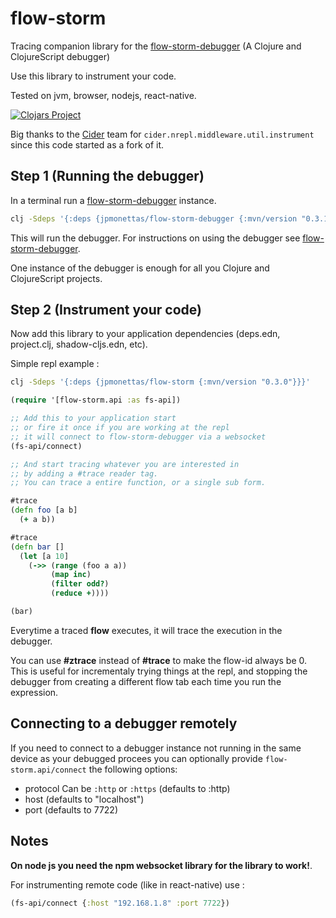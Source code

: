 # flow-storm

Tracing companion library for the [flow-storm-debugger](https://github.com/jpmonettas/flow-storm-debugger) (A Clojure and ClojureScript debugger)

Use this library to instrument your code.

Tested on jvm, browser, nodejs, react-native.

[![Clojars Project](https://img.shields.io/clojars/v/jpmonettas/flow-storm.svg)](https://clojars.org/jpmonettas/flow-storm)

Big thanks to the [Cider](https://github.com/clojure-emacs/cider-nrepl) team for `cider.nrepl.middleware.util.instrument` since this code started as a fork of it.

## Step 1 (Running the debugger)

In a terminal run a [flow-storm-debugger](https://github.com/jpmonettas/flow-storm-debugger) instance.

```bash
clj -Sdeps '{:deps {jpmonettas/flow-storm-debugger {:mvn/version "0.3.1"}}}' -m flow-storm-debugger.server
```

This will run the debugger. For instructions on using the debugger see [flow-storm-debugger](https://github.com/jpmonettas/flow-storm-debugger).

One instance of the debugger is enough for all you Clojure and ClojureScript projects.

## Step 2 (Instrument your code)

Now add this library to your application dependencies (deps.edn, project.clj, shadow-cljs.edn, etc).

Simple repl example :

```bash
clj -Sdeps '{:deps {jpmonettas/flow-storm {:mvn/version "0.3.0"}}}'
```

```clojure
(require '[flow-storm.api :as fs-api])

;; Add this to your application start
;; or fire it once if you are working at the repl
;; it will connect to flow-storm-debugger via a websocket
(fs-api/connect)

;; And start tracing whatever you are interested in
;; by adding a #trace reader tag.
;; You can trace a entire function, or a single sub form.

#trace
(defn foo [a b]
  (+ a b))

#trace
(defn bar []
  (let [a 10]
	(->> (range (foo a a))
		 (map inc)
		 (filter odd?)
		 (reduce +))))

(bar)
```

Everytime a traced **flow** executes, it will trace the execution in the debugger.

You can use **#ztrace** instead of **#trace** to make the flow-id always be 0. This is useful
for incrementaly trying things at the repl, and stopping the debugger from creating a different flow tab each time
you run the expression.

## Connecting to a debugger remotely 

If you need to connect to a debugger instance not running in the same device as your debugged procees you can optionally provide
`flow-storm.api/connect` the following options:

- protocol Can be `:http` or `:https` (defaults to :http)
- host (defaults to "localhost")
- port (defaults to 7722)

## Notes

**On node js you need the npm websocket library for the library to work!**.

For instrumenting remote code (like in react-native) use :

```clojure
(fs-api/connect {:host "192.168.1.8" :port 7722})
```

